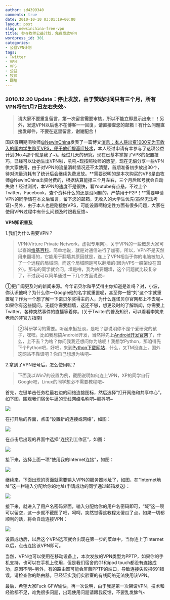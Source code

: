 ```yaml
---
author: sd4399340
comments: true
date: 2010-10-10 03:01:19+00:00
layout: post
slug: newsinchina-free-vpn
title: 参与牧师公益计划，免费发放VPN
wordpress_id: 301
categories:
- 公益VPN计划
tags:
- Twitter
- VPN
- VPS
- 公益
- 牧师
- 翻墙
---
```


### 2010.12.20 Update：停止发放，由于赞助时间只有三个月，所有VPN将在1月7日左右失效~


> **请大家不要重复留言，第一次留言需要审核，所以不能立即显示出来！！另外，发送VPN以后也不在博客一一回复，请直接查您的邮箱！有什么问题直接发邮件，不要在这里留言，谢谢配合！**


国庆假期期间牧师[@NewInChina](http://twitter.com/newsinchina)发表了一篇博文[消息：本人将出资1000元为无收入的国内学生购买VPS，便于他们提高IT技术](http://tuitui.info/archives/newsinchina-vps.html)，本人经过申请有幸参与了这项公益计划(No.4那个就是我了~)。经过几天的研究，现在已基本掌握了VPS的配置技巧，已经可以让她生出VPN啦，吼吼~现按照牧师的愿望，现在无偿分享一些VPN供大家使用，由于对VPN的流量消耗情况还不太清楚，首期准备初步放出30个，待对流量消耗有了统计后会继续免费发放。**需要说明的是本次购买的VPS是由牧师@NewInChina出资付费的，根据估算能撑三个月左右，三个月后账号就会自动失效！经过测试，本VPN的速度不是很快，看Youtube有点悬，不过上个Twitter，Facebook，查个资料什么的还是没问题的，严禁用于P2P！**需要申请VPN的同学请在本文后留言，留下您的邮箱，无收入的大学生优先(虽然无法考证)~另外，由于本人也是刚接触VPS，可能设置啊稳定性方面有很多问题，大家在使用VPN过程中有什么问题及时跟我反馈~

**VPN知识普及**

1.我们为什么需要VPN？


> VPN(Virture Private Network，虚拟专用网)，关于VPN的一些概念大家可以查询[维基百科](http://zh.wikipedia.org/zh-cn/%E8%99%9B%E6%93%AC%E7%A7%81%E4%BA%BA%E7%B6%B2%E8%B7%AF)。简单地说，就是对通信进行了加密。所以，VPN不是天然用来翻墙的，它能用于翻墙其原因就是，连上了VPN相当于你的电脑被加入了一个远程的局域网，而这个局域网是可以翻墙的(因为VPS一般架设在国外)。那有的同学就会问，墙是啥，我为啥要翻墙，这个问题就比较复杂了，不过我可以简单通过一下几个方面说说~

①更广阔更及时的新闻来源。今年诺贝尔和平奖得主你知道是谁吗？对，小波，你认识他吗？为什么你一Google他的名字就重置呢，甚至你一搜“刘”这个字就重置呢？作为一个想了解一下诺贝尔奖得主的人，为什么连诺贝尔官网都上不去呢~如果你有这些疑问，无疑你需要翻墙，这还不够，想更及时的了解新闻，你需要上Twitter，各种突然事件的直播等着你。(关于Twiiter的普及知识，可以看看李笑来老师的[非官方指南](http://www.lixiaolai.com/index.php/archives/8993.html))


<!-- more -->


> ②科研学习的需要。听起来挺扯淡，是吧？那说明你不是个爱研究的孩子，嘿嘿。比如我想搞Android开发，当然得先上[Android开发官网](http://developer.android.com/)了，什么，上不去？为啥？你问我我还想问你为啥呢！我想学Python，那咱得先下个Python吧，好吧，来到[Python下载网站](http://www.python.org/download/)，什么，又TM没连上，国外这网站不靠谱吧？你自己想想为啥吧~


2.拿到了VPN账号后，怎么使用呢？


> 下面我以Win7的设置为例，截图说明如何连上VPN，XP的同学自行Google吧，Linux的同学想必不需要教程吧~

首先，左键单击任务栏最右边的网络连接图标，然后选择“打开网络和共享中心”，如下图，围观我们宿舍牛逼的无线网络名称吧~颤抖吧~

[![](http://pinkyjie.com/wordpress/wp-content/uploads/2010/10/wangluo.jpg)](http://pinkyjie.com/wordpress/wp-content/uploads/2010/10/wangluo.jpg)

在打开后的界面，点击“设置新的连接或网络”，如图：

[![](http://pinkyjie.com/wordpress/wp-content/uploads/2010/10/shezhi.jpg)](http://pinkyjie.com/wordpress/wp-content/uploads/2010/10/shezhi.jpg)

在点击后出现的界面中选择“连接到工作区”，如图：

[![](http://pinkyjie.com/wordpress/wp-content/uploads/2010/10/vpn.jpg)](http://pinkyjie.com/wordpress/wp-content/uploads/2010/10/vpn.jpg)

接下来，选择上面一项“使用我的Internet连接”，如图：

[![](http://pinkyjie.com/wordpress/wp-content/uploads/2010/10/internet.jpg)](http://pinkyjie.com/wordpress/wp-content/uploads/2010/10/internet.jpg)

继续来，下面出现的页面就需要输入VPN的服务器地址了，如图，在“Internet地址”这一栏输入分配给你的地址(申请成功的同学通过邮箱发送)：

[![](http://pinkyjie.com/wordpress/wp-content/uploads/2010/10/dizhi.jpg)](http://pinkyjie.com/wordpress/wp-content/uploads/2010/10/dizhi.jpg)

接下来，就进入了用户名密码界面，输入分配给你的用户名密码即可，“域”这一项可以留空，这一步就不截图了吧，呵呵，突然觉得这教程太傻瓜了点，如果一切都顺利的话，将会自动连接VPN：

[![](http://pinkyjie.com/wordpress/wp-content/uploads/2010/10/chenggong.jpg)](http://pinkyjie.com/wordpress/wp-content/uploads/2010/10/chenggong.jpg)

设置成功后，以后这个VPN选项就会出现在第一步的菜单中，当你连上了Internet以后，点击连接该VPN即可。

当然，VPN也可以使用在移动设备上，本次发放的VPN类型为PPTP，如果你的手机支持，也可以在手机上使用，但是我们宿舍的G1和ipod touch都没有连接成功，原因不明~另外，有的路由器可能会屏蔽PPTP的端口，导致连接失败报691错误，请检查你的路由器。已经证实我们实验室的有线网络无法使用该VPN。


最后，希望大家Fuck GFW愉快，再一次说明，由于我是第一次架设VPN，技术和经验都不足，难免很多问题，出现使用问题请跟我反馈，不要乱发脾气~
